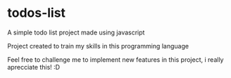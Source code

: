 # todos-list
A simple todo list project made using javascript

Project created to train my skills in this programming language

Feel free to challenge me to implement new features in this project, i really aprecciate this! :D